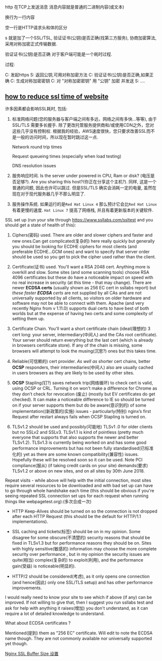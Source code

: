 #

http 在TCP上发送消息
消息内容就是普通的二进制内容(或文本)

换行为一行内容

空一行是HTTP请求头和体的区分

s 就是加了一个SSL/TSL,  验证证书(公钥)是否正确(找第三方服务), 协商加密算法,采用对称加密正式传输数据.

验证证书(公钥)是否正确 对于客户端可能是一个耗时过程.

过程:

C: 发起https
S: 返回公钥,可用对称加密方法
C: 验证证书(公钥)是否正确,如果正确
C: 生成对称加密密钥
C: 对 "对称加密密钥" 用 "公钥" 加密 并发送
S: ....

## [how to reduce ssl time of website](https://stackoverflow.com/questions/36672261/how-to-reduce-ssl-time-of-website)

许多因素都会影响SSL耗时, 包括:

1. 标准网络问题(您的服务器与客户端之间有多远，网络之间有多快...等等), 由于SSL/TLS 需要多长握手. 除了更改托管服务提供商和/或使用CDN之外，您对这些几乎没有控制权.  根据我的经验，AWS速度很快，您只要求改善SSL而不是一般的访问时间，所以现在暂时跳过这一点.

    Network round trip times

    Request queueing times (especially when load testing)

    DNS resolution issues

2. 服务响应时间. Is the server under powered in CPU, Ram or disk? (电压是否足够?). Are you sharing this host?(你正在分享这个主机?). 同样, 这是一个普通的问题, 因此也许可以跳过. 但是SSL/TLS 确实会消耗一定的电量, 虽然在现在对于现代服务器几乎不那么明显了.

3. 服务操作系统. 如果运行的是`Red Hat Linux 4` 那么预计它会比`Red Hat Linux` 有着更慢的速度. `Hat Linux 7` 提高了网络栈, 并且有着更新版本的关键软件.

SSL set up (run your site through <https://www.ssllabs.com/ssltest> and you should get a state of health of this):

1. Ciphers(密码) used. There are older and slower ciphers and faster and new ones.Can get complicated(复杂的) here really quickly but generally you should be looking for ECDHE ciphers for most clients (and preferable ECDHE...GCM ones) and want to specify that server order should be used so you get to pick the cipher used rather than the client.

2. Certificate(证书) used. You'll want a RSA 2048 cert.   Anything more is overkill and slow.  Some sites (and some scanning tools) choose RSA 4096 certificates but these do have a noticeable impact on speed with no real increase in security (at this time - that may change). There are newer __ECDSA certs__ (usually shown as 256 EC cert in ssllabs report) but _these faster __ECDSA__ certs_ are not supplied by all CAs and are not universally supported by all clients, so visitors on older hardware and software may not be able to connect with them.   Apache (and very recently Nginx from v 1.11.0) supports dual certs to have best of both worlds but at the expense of having two certs and some complexity of setting them up.

3. Certificate Chain. You'll want a short certificate chain (ideal(理想的) 3 cert long: your server, intermediary(中间人) and the CAs root certificate). Your server should return everything but the last cert (which is already in browsers certificate store). If any of the chain is missing, some browsers will attempt to look the musing(沉思?) ones but this takes time.

4. Reliable(可信赖的) cert provider. _As well as_ shorter cert chains, better __OCSP__ responders, their intermediaries(中间人) also are usually cached in users browsers as they are likely to be used by other sites.

5. __OCSP__ Stapling(钉?) saves network trip(网络循环) to check cert is valid, using OCSP or CRL. Turning it on won't make a difference for Chrome as they don’t check for revocation (废止) (mostly but EV certificates do get checked). It can make a noticeable difference to IE so should be turned on if your server supports them but do be aware(意识到的) of some implementation((新政策的)实施) issues - particularly(特别) nginx’s first Request after restart always fails when OCSP Stapling is turned on.

6. TLSv1.2 should be used and possibly(可能地) TLSv1 .0 for older clients but no SSLv2 and SSLv3. TLSv1.1 is kind of pointless (pretty much everyone that supports that also supports the newer and better TLSv1.2). TLSv1.3 is currently being worked on and has some good performance improvements but has not been fully standardised(已标准化的) yet as there are some known compatibility(兼容性) issues. Hopefully these will be resolved soon so it can be used. Note PCI compliance(服从) (if taking credit cards on your site) demands(要求) TLSv1.2 or above on new sites, and on all sites by 30th June 2018.

Repeat visits - while above will help with the initial connection, most sites require several resources to be downloaded and with bad set up can have to go through whole handshake each time (this should be obvious if you're seeing repeated SSL connection set ups for each request when running things like webpagetest.org):(多次合成一次)

- HTTP Keep-Alives should be turned on so the connection is not dropped after each HTTP Request (this should be the default for HTTP/1.1 implementations).

- SSL caching and tickets(标签) should be on in my opinion. Some disagree for some obscure(不清楚的) security reasons that should be fixed in TLSv1.3 but for performance reasons they should be on. Sites with highly sensitive(敏感的) information may choose the more complete security over performance , but in my opinion the security issues are quite(相当) complex(复杂的) to exploit(利用), and the performance gain(受益) is noticeable(明显的).

- HTTP/2 should be considered(考虑), as it only opens one connection (and hence(因此) only one SSL/TLS setup) and has other performance improvements.

I would really need to know your site to see which if above (if any) can be improved. If not willing to give that, then I suggest you run ssllabs test and ask for help with anything it raises(增加) you don't understand, as it can require a lot of detailed knowledge to understand.

What about ECDSA certificates ?

Mentioned(提到) them as "256 EC" certificate. Will edit to note the ECDSA name though. They are not commonly available nor universally supported yet though.

[Nginx SSL Buffer Size 设置](https://nginx.org/en/docs/http/ngx_http_ssl_module.html#ssl_buffer_size)
